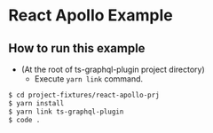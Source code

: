 # React Apollo Example

## How to run this example

- (At the root of ts-graphql-plugin project directory)
  - Execute `yarn link` command.

```sh
$ cd project-fixtures/react-apollo-prj
$ yarn install
$ yarn link ts-graphql-plugin
$ code .
```
